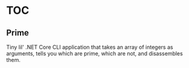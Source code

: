 # TOC

## Prime

Tiny lil' .NET Core CLI application that takes an array of integers as arguments, tells you which are prime, which are not, and disassembles them.